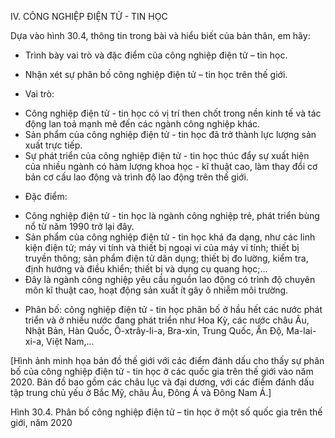 IV. CÔNG NGHIỆP ĐIỆN TỬ - TIN HỌC

Dựa vào hình 30.4, thông tin trong bài và hiểu biết của bản thân, em hãy:
- Trình bày vai trò và đặc điểm của công nghiệp điện tử – tin học.
- Nhận xét sự phân bố công nghiệp điện tử – tin học trên thế giới.

- Vai trò:
+ Công nghiệp điện tử - tin học có vị trí then chốt trong nền kinh tế và tác động lan toả mạnh mẽ đến các ngành công nghiệp khác.
+ Sản phẩm của công nghiệp điện tử - tin học đã trở thành lực lượng sản xuất trực tiếp.
+ Sự phát triển của công nghiệp điện tử - tin học thúc đẩy sự xuất hiện của nhiều ngành có hàm lượng khoa học - kĩ thuật cao, làm thay đổi cơ bản cơ cấu lao động và trình độ lao động trên thế giới.

- Đặc điểm:
+ Công nghiệp điện tử - tin học là ngành công nghiệp trẻ, phát triển bùng nổ từ năm 1990 trở lại đây.
+ Sản phẩm của công nghiệp điện tử - tin học khá đa dạng, như các linh kiện điện tử; máy vi tính và thiết bị ngoại vi của máy vi tính; thiết bị truyền thông; sản phẩm điện tử dân dụng; thiết bị đo lường, kiểm tra, định hướng và điều khiển; thiết bị và dụng cụ quang học;...
+ Đây là ngành công nghiệp yêu cầu nguồn lao động có trình độ chuyên môn kĩ thuật cao, hoạt động sản xuất ít gây ô nhiễm môi trường.

- Phân bố: công nghiệp điện tử - tin học phân bố ở hầu hết các nước phát triển và ở nhiều nước đang phát triển như Hoa Kỳ, các nước châu Âu, Nhật Bản, Hàn Quốc, Ô-xtrây-li-a, Bra-xin, Trung Quốc, Ấn Độ, Ma-lai-xi-a, Việt Nam,...

[Hình ảnh minh họa bản đồ thế giới với các điểm đánh dấu cho thấy sự phân bố của công nghiệp điện tử - tin học ở các quốc gia trên thế giới vào năm 2020. Bản đồ bao gồm các châu lục và đại dương, với các điểm đánh dấu tập trung chủ yếu ở Bắc Mỹ, châu Âu, Đông Á và Đông Nam Á.]

Hình 30.4. Phân bố công nghiệp điện tử – tin học ở một số quốc gia trên thế giới, năm 2020